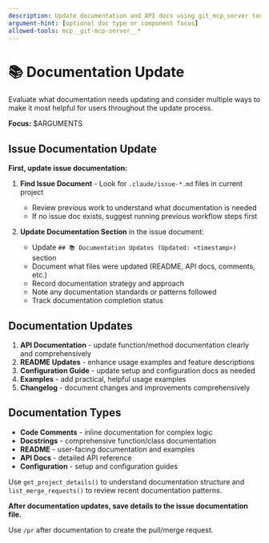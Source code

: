 ```yaml
---
description: Update documentation and API docs using git_mcp_server tools for project context
argument-hint: [optional doc type or component focus]
allowed-tools: mcp__git-mcp-server__*
---
```


# 📚 Documentation Update

Evaluate what documentation needs updating and consider multiple ways to make it most helpful for users throughout the update process.

**Focus:** $ARGUMENTS

## Issue Documentation Update

**First, update issue documentation:**

1. **Find Issue Document** - Look for `.claude/issue-*.md` files in current project
   - Review previous work to understand what documentation is needed
   - If no issue doc exists, suggest running previous workflow steps first

2. **Update Documentation Section** in the issue document:
   - Update `## 📚 Documentation Updates (Updated: <timestamp>)` section
   - Document what files were updated (README, API docs, comments, etc.)
   - Record documentation strategy and approach
   - Note any documentation standards or patterns followed
   - Track documentation completion status

## Documentation Updates

1. **API Documentation** - update function/method documentation clearly and comprehensively
2. **README Updates** - enhance usage examples and feature descriptions
3. **Configuration Guide** - update setup and configuration docs as needed
4. **Examples** - add practical, helpful usage examples
5. **Changelog** - document changes and improvements comprehensively

## Documentation Types

- **Code Comments** - inline documentation for complex logic
- **Docstrings** - comprehensive function/class documentation
- **README** - user-facing documentation and examples
- **API Docs** - detailed API reference
- **Configuration** - setup and configuration guides

Use `get_project_details()` to understand documentation structure and `list_merge_requests()` to review recent documentation patterns.

**After documentation updates, save details to the issue documentation file.**

Use `/pr` after documentation to create the pull/merge request.
